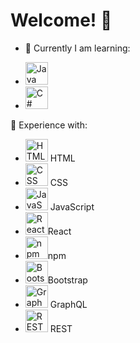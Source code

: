 # Welcome! 👋

- 🌱 Currently I am learning:

<ul>
	<li><img height="36" src="https://user-images.githubusercontent.com/25181517/117201156-9a724800-adec-11eb-9a9d-3cd0f67da4bc.png" alt="Java" title="Java" /></li>
	<li><img height="36" src="https://user-images.githubusercontent.com/25181517/121405384-444d7300-c95d-11eb-959f-913020d3bf90.png" alt="C#" title="C#" /></li>
	
</ul>


🔬 Experience with:
<ul>
	<li><img height="36" src="https://user-images.githubusercontent.com/25181517/117447535-f00a3a00-af3d-11eb-89bf-45aaf56dbaf1.png" alt="HTML" title="HTML" /> HTML</li>
	<li><img height="36" src="https://user-images.githubusercontent.com/25181517/117447663-0fa16280-af3e-11eb-8677-bcf8e4f8e298.png" alt="CSS" title="CSS" /> CSS</li>
	<li><img height="36" src="https://user-images.githubusercontent.com/25181517/117447155-6a868a00-af3d-11eb-9cfe-245df15c9f3f.png" alt="JavaScript" title="JavaScript" /> JavaScript</li>
	<li><img height="36" src="https://user-images.githubusercontent.com/25181517/117448085-96eed600-af3e-11eb-9492-83a3a0fcbfb1.png" alt="React" title="React" />React</li>
	<li><img height="36" src="https://user-images.githubusercontent.com/25181517/121401671-49102800-c959-11eb-9f6f-74d49a5e1774.png" alt="npm" title="npm" />npm</li>
	<li><img height="36" src="https://user-images.githubusercontent.com/25181517/121402101-c89df700-c959-11eb-8b4a-bbadf9e84b30.png" alt="Bootstrap" title="Bootstrap" />Bootstrap</li>
	<li><img height="36" src="https://user-images.githubusercontent.com/25181517/121258455-33debf00-c8af-11eb-8baa-abdd6d0d8c71.png" alt="GraphQL" title="GraphQL" /> GraphQL </li>
	<li><img height="36" src="https://user-images.githubusercontent.com/25181517/117208135-11134380-adf5-11eb-8878-040fd0f015b2.png" alt="REST" title="REST" /> REST </li>
</ul>

<!--
**jessemarino/jessemarino** is a ✨ _special_ ✨ repository because its `README.md` (this file) appears on your GitHub profile.

Here are some ideas to get you started:

- 🌱 I’m currently learning !(C#)[https://user-images.githubusercontent.com/25181517/121405384-444d7300-c95d-11eb-959f-913020d3bf90.png]
- 👯 I’m looking to collaborate on ...
- 🤔 I’m looking for help with ...
- 💬 Ask me about ...
- 📫 How to reach me: ...
- 😄 Pronouns: ...
- ⚡ Fun fact: ...
-->
